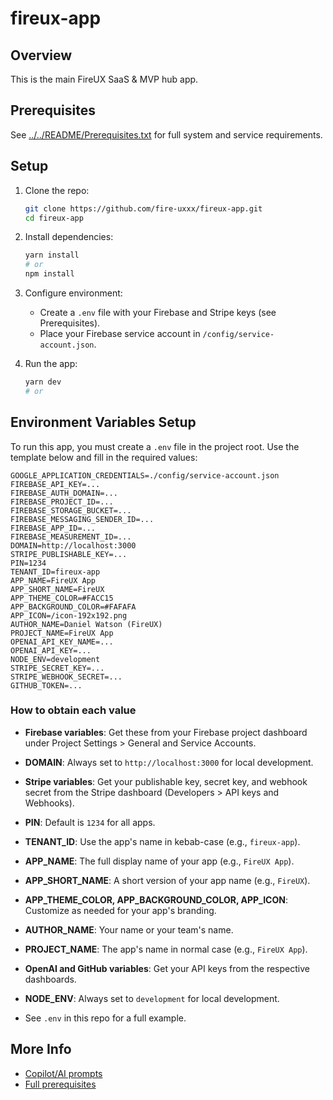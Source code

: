 # fireux-app

## Overview

This is the main FireUX SaaS & MVP hub app.

## Prerequisites

See [../../README/Prerequisites.txt](../../README/Prerequisites.txt) for full system and service requirements.

## Setup

1. Clone the repo:
   ```sh
   git clone https://github.com/fire-uxxx/fireux-app.git
   cd fireux-app
   ```
2. Install dependencies:
   ```sh
   yarn install
   # or
   npm install
   ```
3. Configure environment:
   - Create a `.env` file with your Firebase and Stripe keys (see Prerequisites).
   - Place your Firebase service account in `/config/service-account.json`.
4. Run the app:

   ```sh
   yarn dev
   # or

   ```

## Environment Variables Setup

To run this app, you must create a `.env` file in the project root. Use the template below and fill in the required values:

```env
GOOGLE_APPLICATION_CREDENTIALS=./config/service-account.json
FIREBASE_API_KEY=...
FIREBASE_AUTH_DOMAIN=...
FIREBASE_PROJECT_ID=...
FIREBASE_STORAGE_BUCKET=...
FIREBASE_MESSAGING_SENDER_ID=...
FIREBASE_APP_ID=...
FIREBASE_MEASUREMENT_ID=...
DOMAIN=http://localhost:3000
STRIPE_PUBLISHABLE_KEY=...
PIN=1234
TENANT_ID=fireux-app
APP_NAME=FireUX App
APP_SHORT_NAME=FireUX
APP_THEME_COLOR=#FACC15
APP_BACKGROUND_COLOR=#FAFAFA
APP_ICON=/icon-192x192.png
AUTHOR_NAME=Daniel Watson (FireUX)
PROJECT_NAME=FireUX App
OPENAI_API_KEY_NAME=...
OPENAI_API_KEY=...
NODE_ENV=development
STRIPE_SECRET_KEY=...
STRIPE_WEBHOOK_SECRET=...
GITHUB_TOKEN=...
```

### How to obtain each value

- **Firebase variables**: Get these from your Firebase project dashboard under Project Settings > General and Service Accounts.
- **DOMAIN**: Always set to `http://localhost:3000` for local development.
- **Stripe variables**: Get your publishable key, secret key, and webhook secret from the Stripe dashboard (Developers > API keys and Webhooks).
- **PIN**: Default is `1234` for all apps.
- **TENANT_ID**: Use the app's name in kebab-case (e.g., `fireux-app`).
- **APP_NAME**: The full display name of your app (e.g., `FireUX App`).
- **APP_SHORT_NAME**: A short version of your app name (e.g., `FireUX`).
- **APP_THEME_COLOR, APP_BACKGROUND_COLOR, APP_ICON**: Customize as needed for your app's branding.
- **AUTHOR_NAME**: Your name or your team's name.
- **PROJECT_NAME**: The app's name in normal case (e.g., `FireUX App`).
- **OpenAI and GitHub variables**: Get your API keys from the respective dashboards.
- **NODE_ENV**: Always set to `development` for local development.

- See `.env` in this repo for a full example.

## More Info

- [Copilot/AI prompts](copilot/README-app.md)
- [Full prerequisites](../../README/Prerequisites.txt)
